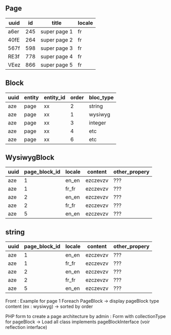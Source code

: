 
## Page 
| uuid |   id    |    title     | locale |
| ---  |   ---   |     ---      |  ---   |
| a6er |   245   | super page 1 |   fr   |
| 40fE |   264   | super page 2 |   fr   | 
| 567f |   598   | super page 3 |   fr   | 
| RE3f |   778   | super page 4 |   fr   |  
| VEez |   866   | super page 5 |   fr   |   

## Block
| uuid | entity | entity_id | order | bloc_type |
| ---  |  ---   |    ---    |  ---  |    ---    | 
| aze  |  page  |    xx     |   2   |  string   |     
| aze  |  page  |    xx     |   1   |  wysiwyg  |
| aze  |  page  |    xx     |   3   |  integer  |
| aze  |  page  |    xx     |   4   |    etc    |
| aze  |  page  |    xx     |   6   |    etc    |

## WysiwygBlock
| uuid | page_block_id | locale | content  | other_propery |
| ---  |      ---      |  ---   |   ---    |      ---      |     
| aze  |       1       | en_en  | ezczevzv |      ???      |  
| aze  |       1       | fr_fr  | ezczevzv |      ???      |
| aze  |       2       | en_en  | ezczevzv |      ???      | 
| aze  |       2       | fr_fr  | ezczevzv |      ???      | 
| aze  |       5       | en_en  | ezczevzv |      ???      |  

## string
| uuid | page_block_id | locale | content  | other_propery |
| ---  |      ---      |  ---   |   ---    |      ---      |     
| aze  |       1       | en_en  | ezczevzv |      ???      |  
| aze  |       1       | fr_fr  | ezczevzv |      ???      |
| aze  |       2       | en_en  | ezczevzv |      ???      | 
| aze  |       2       | fr_fr  | ezczevzv |      ???      | 
| aze  |       5       | en_en  | ezczevzv |      ???      |  

Front :
Example for page 1
Foreach PageBlock
    -> display pageBlock type content (ex : wysiwyg)
    -> sorted by order



PHP form to create a page architecture by admin :
Form with collectionType for pageBlock
    -> Load all class implements pageBlockInterface (voir reflection interface)
